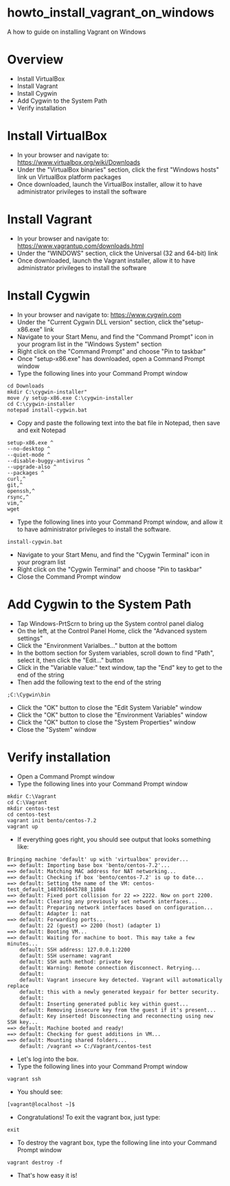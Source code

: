 # howto_install_vagrant_on_windows
A how to guide on installing Vagrant on Windows

# Overview
- Install VirtualBox
- Install Vagrant
- Install Cygwin
- Add Cygwin to the System Path
- Verify installation

# Install VirtualBox
- In your browser and navigate to: https://www.virtualbox.org/wiki/Downloads
- Under the "VirtualBox binaries" section, click the first "Windows hosts" link un VirtualBox platform packages
- Once downloaded, launch the VirtualBox installer, allow it to have administrator privileges to install the software

# Install Vagrant
- In your browser and navigate to: https://www.vagrantup.com/downloads.html
- Under the "WINDOWS" section, click the Universal (32 and 64-bit) link
- Once downloaded, launch the Vagrant installer, allow it to have administrator privileges to install the software

# Install Cygwin
- In your browser and navigate to: https://www.cygwin.com
- Under the "Current Cygwin DLL version" section, click the"setup-x86.exe" link
- Navigate to your Start Menu, and find the "Command Prompt" icon in your program list in the "Windows System" section
- Right click on the "Command Prompt" and choose "Pin to taskbar"
- Once "setup-x86.exe" has downloaded, open a Command Prompt window
- Type the following lines into your Command Prompt window
```batch
cd Downloads
mkdir C:\cygwin-installer"
move /y setup-x86.exe C:\cygwin-installer
cd C:\cygwin-installer
notepad install-cygwin.bat
```
- Copy and paste the following text into the bat file in Notepad, then save and exit Notepad
```batch
setup-x86.exe ^
--no-desktop ^
--quiet-mode ^
--disable-buggy-antivirus ^
--upgrade-also ^
--packages ^
curl,^
git,^
openssh,^
rsync,^
vim,^
wget
```
- Type the following lines into your Command Prompt window, and allow it to have administrator privileges to install the software.
```batch
install-cygwin.bat
```
- Navigate to your Start Menu, and find the "Cygwin Terminal" icon in your program list
- Right click on the "Cygwin Terminal" and choose "Pin to taskbar"
- Close the Command Prompt window

# Add Cygwin to the System Path
- Tap Windows-PrtScrn to bring up the System control panel dialog
- On the left, at the Control Panel Home, click the "Advanced system settings"
- Click the "Environment Varialbes..." button at the bottom
- In the bottom section for System variables, scroll down to find "Path", select it, then click the "Edit..." button
- Click in the "Variable value:" text window, tap the "End" key to get to the end of the string
- Then add the following text to the end of the string
```batch
;C:\Cygwin\bin
```
- Click the "OK" button to close the "Edit System Variable" window
- Click the "OK" button to close the "Environment Variables" window
- Click the "OK" button to close the "System Properties" window
- Close the "System" window

# Verify installation
- Open a Command Prompt window
- Type the following lines into your Command Prompt window
```batch
mkdir C:\Vagrant
cd C:\Vagrant
mkdir centos-test
cd centos-test
vagrant init bento/centos-7.2
vagrant up
```
- If everything goes right, you should see output that looks something like:
```text
Bringing machine 'default' up with 'virtualbox' provider...
==> default: Importing base box 'bento/centos-7.2'...
==> default: Matching MAC address for NAT networking...
==> default: Checking if box 'bento/centos-7.2' is up to date...
==> default: Setting the name of the VM: centos-test_default_1487016045788_11084
==> default: Fixed port collision for 22 => 2222. Now on port 2200.
==> default: Clearing any previously set network interfaces...
==> default: Preparing network interfaces based on configuration...
    default: Adapter 1: nat
==> default: Forwarding ports...
    default: 22 (guest) => 2200 (host) (adapter 1)
==> default: Booting VM...
==> default: Waiting for machine to boot. This may take a few minutes...
    default: SSH address: 127.0.0.1:2200
    default: SSH username: vagrant
    default: SSH auth method: private key
    default: Warning: Remote connection disconnect. Retrying...
    default:
    default: Vagrant insecure key detected. Vagrant will automatically replace
    default: this with a newly generated keypair for better security.
    default:
    default: Inserting generated public key within guest...
    default: Removing insecure key from the guest if it's present...
    default: Key inserted! Disconnecting and reconnecting using new SSH key...
==> default: Machine booted and ready!
==> default: Checking for guest additions in VM...
==> default: Mounting shared folders...
    default: /vagrant => C:/Vagrant/centos-test
```
- Let's log into the box.
- Type the following lines into your Command Prompt window
```batch
vagrant ssh
```
- You should see:
```console
[vagrant@localhost ~]$
```
- Congratulations!  To exit the vagrant box, just type:
```shell
exit
```
- To destroy the vagrant box, type the following line into your Command Prompt window
```batch
vagrant destroy -f
```
- That's how easy it is!
